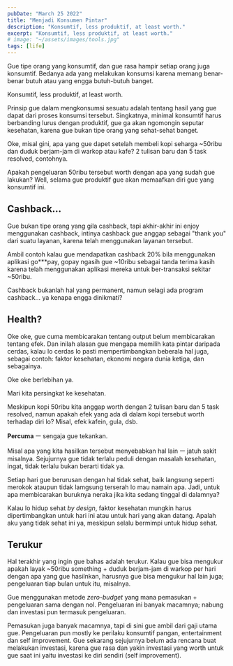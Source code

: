 ```yaml
---
pubDate: "March 25 2022"
title: "Menjadi Konsumen Pintar"
description: "Konsumtif, less produktif, at least worth."
excerpt: "Konsumtif, less produktif, at least worth."
# image: "~/assets/images/tools.jpg"
tags: [life]
---
```



Gue tipe orang yang konsumtif, dan gue rasa hampir setiap orang juga konsumtif. Bedanya ada yang melakukan konsumsi karena memang benar-benar butuh atau yang engga butuh-butuh banget.

Konsumtif, less produktif, at least worth.

Prinsip gue dalam mengkonsumsi sesuatu adalah tentang hasil yang gue dapat dari proses
konsumsi tersebut. Singkatnya, minimal konsumtif harus berbanding lurus dengan produktif,
gue ga akan ngomongin seputar kesehatan, karena gue bukan tipe orang yang sehat-sehat
banget.

Oke, misal gini, apa yang gue dapet setelah membeli kopi seharga ~50ribu dan duduk
berjam-jam di warkop atau kafe? 2 tulisan baru dan 5 task resolved, contohnya.

Apakah pengeluaran 50ribu tersebut worth dengan apa yang sudah gue lakukan? Well,
selama gue produktif gue akan memaafkan diri gue yang konsumtif ini.

## Cashback...

Gue bukan tipe orang yang gila cashback, tapi akhir-akhir ini enjoy menggunakan cashback,
intinya cashback gue anggap sebagai "thank you" dari suatu layanan, karena telah
menggunakan layanan tersebut.

Ambil contoh kalau gue mendapatkan cashback 20% bila menggunakan aplikasi go\*\*\*pay,
gopay ngasih gue ~10ribu sebagai tanda terima kasih karena telah menggunakan aplikasi
mereka untuk ber-transaksi sekitar ~50ribu.

Cashback bukanlah hal yang permanent, namun selagi ada program cashback... ya kenapa
engga dinikmati?

## Health?

Oke oke, gue cuma membicarakan tentang output belum membicarakan tentang efek.
Dan inilah alasan gue mengapa memilih kata pintar daripada cerdas, kalau lo cerdas lo pasti mempertimbangkan beberala hal juga, sebagai contoh: faktor kesehatan, ekonomi negara dunia ketiga, dan sebagainya.

Oke oke berlebihan ya.

Mari kita persingkat ke kesehatan.

Meskipun kopi 50ribu kita anggap worth dengan 2 tulisan baru dan 5 task resolved, namun apakah efek yang ada di dalam kopi tersebut worth terhadap diri lo? Misal, efek kafein, gula, dsb.

**Percuma** ㅡ sengaja gue tekankan.

Misal apa yang kita hasilkan tersebut menyebabkan hal lain ㅡ jatuh sakit misalnya.
Sejujurnya gue tidak terlalu peduli dengan masalah kesehatan, ingat, tidak terlalu bukan berarti tidak ya.

Setiap hari gue berurusan dengan hal tidak sehat, baik langsung seperti merokok ataupun tidak lamgsung terserah lo mau namain apa.
Jadi, untuk apa membicarakan buruknya neraka jika kita sedang tinggal di dalamnya?

Kalau lo hidup sehat _by design_, faktor kesehatan mungkin harus dipertimbangkan untuk hari ini atau untuk hari yang akan datang.
Apalah aku yang tidak sehat ini ya, meskipun selalu bermimpi untuk hidup sehat.

## Terukur

Hal terakhir yang ingin gue bahas adalah terukur.
Kalau gue bisa mengukur apakah layak ~50ribu something + duduk berjam-jam di warkop per hari dengan apa yang gue hasilnkan, harusnya gue bisa mengukur hal lain juga; pengeluaran tiap bulan untuk itu, misalnya.

Gue menggunakan metode _zero-budget_ yang mana pemasukan + pengeluaran sama dengan nol.
Pengeluaran ini banyak macamnya; nabung dan investasi pun termasuk pengeluaran.

Pemasukan juga banyak macamnya, tapi di sini gue ambil dari gaji utama gue.
Pengeluaran pun mostly ke perilaku konsumtif pangan, entertainment dan self improvement.
Gue sekarang sejujurnya belum ada rencana buat melakukan investasi, karena gue rasa dan yakin investasi yang worth untuk gue saat ini yaitu investasi ke diri sendiri (self improvement).
